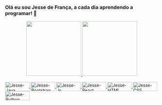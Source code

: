 ### Olá eu sou Jesse de França, a cada dia aprendendo a programar!  👋

<div align="center">
  <a href="https://github.com/jessefrance">
  <img height="180em" src="https://github-readme-stats.vercel.app/api?username=jessefrance&show_icons=true&theme=gruvbox&include_all_commits=true&count_private=true"/>
  <img height="180em" src="https://github-readme-stats.vercel.app/api/top-langs/?username=jessefrance&layout=compact&langs_count=7&theme=gruvbox"/>
</div>
  
  <div style="display: inline_block"><br>
  <img align="center" alt="Jesse-Java" height="30" width="80" src="https://img.shields.io/badge/Java-ED8B00?style=for-the-badge&logo=java&logoColor=white">
  <img align="center" alt="Jesse-Bootstrap" height="30" width="80" src="https://img.shields.io/badge/Bootstrap-563D7C?style=for-the-badge&logo=bootstrap&logoColor=white">
  <img align="center" alt="Jesse-Js" height="30" width="80" src="https://img.shields.io/badge/JavaScript-F7DF1E?style=for-the-badge&logo=javascript&logoColor=black">
  <img align="center" alt="Jesse-React" height="30" width="80" src="https://img.shields.io/badge/React-20232A?style=for-the-badge&logo=react&logoColor=61DAFB">
  <img align="center" alt="Jesse-HTML" height="30" width="80" src="https://img.shields.io/badge/HTML5-E34F26?style=for-the-badge&logo=html5&logoColor=white">
  <img align="center" alt="Jesse-CSS" height="30" width="80" src="https://img.shields.io/badge/CSS3-1572B6?style=for-the-badge&logo=css3&logoColor=white">
  <img align="center" alt="Jesse-Python" height="30" width="80" src="https://img.shields.io/badge/Python-14354C?style=for-the-badge&logo=python&logoColor=white">
</div>

